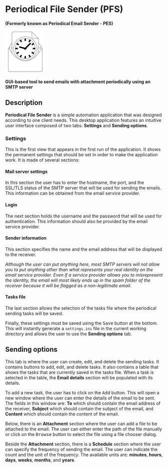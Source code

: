 # Periodical File Sender (PFS)
#### (Formerly known as Periodical Email Sender - PES)

<img src="icon.svg" width="128" height="128" alt="PFS icon">

#### GUI-based tool to send emails with attachment periodically using an SMTP server

## Description

**Periodical File Sender** is a simple automation application that was designed
according to one client needs. This desktop application features an intuitive
user interface composed of two tabs: **Settings** and **Sending options**.

### Settings

This is the first view that appears in the first run of the application. It
shows the permanent settings that should be set in order to make the
application work. It is made of several sections:

#### Mail server settings

In this section the user has to enter the hostname, the port, and the SSL/TLS
status of the SMTP server that will be used for sending the emails. This
information can be obtained from the email service provider.

#### Login

The next section holds the username and the password that will be used for
authentication. This information should also be provided by the email service
provider.

#### Sender information

This section specifies the name and the email address that will be displayed
to the receiver.

_Although the user can put anything here, most SMTP servers
will not allow you to put anything other than what represents your real
identity on the email service provider. Even if a service provider allows
you to misrepresent the identity, the email will most likely ends up in the
spam folder of the receiver because it will be flagged as a non-legitimate
email._

#### Tasks file

The last section allows the selection of the tasks file where the periodical
sending tasks will be saved.

Finally, these settings must be saved using the <kbd>Save</kbd> button at the
bottom. This will instantly generate a `settings.ini` file in the current
working directory and allows the user to use the **Sending options** tab.

## Sending options

This tab is where the user can create, edit, and delete the sending tasks. It
contains buttons to add, edit, and delete tasks. It also contains a table that
shows the tasks that are currently saved in the tasks file. When a task is selected
in the table, the **Email details** section will be populated with its details.

To add a new task, the user has to click on the <kbd>Add</kbd> button. This will
open a new window where the user can enter the details of the email to be sent.
The fields in this window are: **To** which should contain the email address of 
the receiver, **Subject** which should contain the subject of the email, and 
**Content** which should contain the content of the email.

Below, there is an **Attachment** section where the user can add a file to be
attached to the email. The user can either enter the path of the file manually
or click on the <kbd>Browse</kbd> button to select the file using a file chooser
dialog.

Beside the **Attachment** section, there is a **Schedule** section where the user
can specify the frequency of sending the email. The user can indicate the count
and the unit of the frequency. The available units are: **minutes**, **hours**,
**days**, **weeks**, **months**, and **years**.
